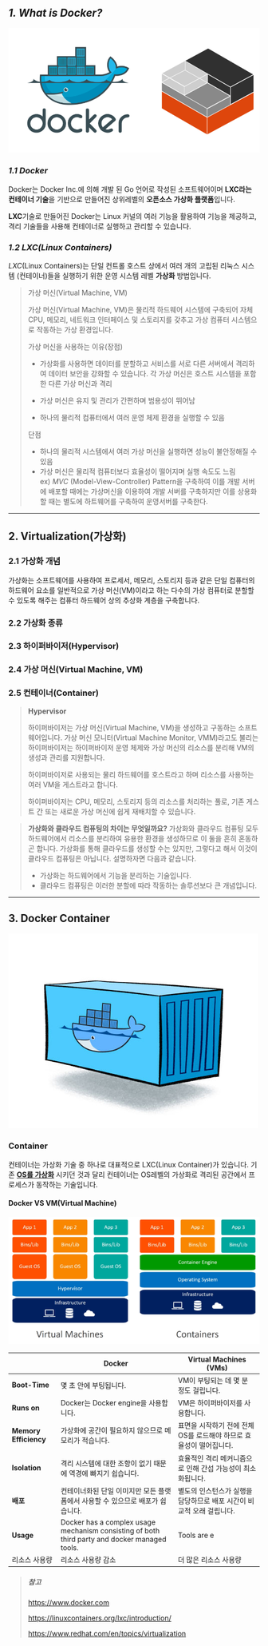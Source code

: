 ## *1. What is Docker?*

![Docker](./image/docker_lxc.png)

### *1.1 Docker*

Docker는 Docker Inc.에 의해 개발 된 Go 언어로 작성된 소프트웨어이며  **LXC라는 컨테이너 기술**을 기반으로 만들어진 상위레벨의 **오픈소스 가상화 플랫폼**입니다. 

**LXC**기술로 만들어진 Docker는 Linux 커널의 여러 기능을 활용하여 기능을 제공하고, 격리 기술들을 사용해 컨테이너로 실행하고 관리할 수 있습니다.

### *1.2 LXC(Linux Containers)*

*LXC*(Linux Containers)는 단일 컨트롤 호스트 상에서 여러 개의 고립된 리눅스 시스템 (컨테이너)들을 실행하기 위한 운영 시스템 레벨 **가상화** 방법입니다.

> 가상 머신(Virtual Machine, VM)
>
> 가상 머신(Virtual Machine, VM)은 물리적 하드웨어 시스템에 구축되어 자체 CPU, 메모리, 네트워크 인터페이스 및 스토리지를 갖추고 가상 컴퓨터 시스템으로 작동하는 가상 환경입니다.
>
> 가상 머신을 사용하는 이유(장점)
>
> - 가상화를 사용하면 데이터를 분할하고 서비스를 서로 다른 서버에서 격리하여 데이터 보안을 강화할 수 있습니다. 각 가상 머신은 호스트 시스템을 포함한 다른 가상 머신과 격리
>
> - 가상 머신은 유지 및 관리가 간편하며 범용성이 뛰어남
> - 하나의 물리적 컴퓨터에서 여러 운영 체제 환경을 실행할 수 있음
>
> 단점
>
> - 하나의 물리적 시스템에서 여러 가상 머신을 실행하면 성능이 불안정해질 수 있음
> - 가상 머신은 물리적 컴퓨터보다 효율성이 떨어지며 실행 속도도 느림 <br/>
>   ex)  *MVC* (Model-View-Controller) Pattern을 구축하여 이를 개발 서버에 배포할 때에는 가상머신을 이용하여 개발 서버를 구축하지만 이를 상용화할 때는 별도에 하트웨어를 구축하여 운영서버를 구축한다.

---



## 2. Virtualization(가상화)

### 2.1 가상화 개념

가상화는 소프트웨어를 사용하여 프로세서, 메모리, 스토리지 등과 같은 단일 컴퓨터의 하드웨어 요소를 일반적으로 가상 머신(VM)이라고 하는 다수의 가상 컴퓨터로 분할할 수 있도록 해주는 컴퓨터 하드웨어 상의 추상화 계층을 구축합니다.


### 2.2 가상화 종류

### 2.3 하이퍼바이저(Hypervisor)

### 2.4 가상 머신(Virtual Machine, VM)

### 2.5 컨테이너(Container)



> **Hypervisor**
>
> 하이퍼바이저는 가상 머신(Virtual Machine, VM)을 생성하고 구동하는 소프트웨어입니다. 가상 머신 모니터(Virtual Machine Monitor, VMM)라고도 불리는 하이퍼바이저는 하이퍼바이저 운영 체제와 가상 머신의 리소스를 분리해 VM의 생성과 관리를 지원합니다.
>
> 하이퍼바이저로 사용되는 물리 하드웨어를 호스트라고 하며 리소스를 사용하는 여러 VM을 게스트라고 합니다.
>
> 하이퍼바이저는 CPU, 메모리, 스토리지 등의 리소스를 처리하는 풀로, 기존 게스트 간 또는 새로운 가상 머신에 쉽게 재배치할 수 있습니다.

> **가상화와 클라우드 컴퓨팅의 차이는 무엇일까요?**
> 가상화와 클라우드 컴퓨팅 모두 하드웨어에서 리소스를 분리하여 유용한 환경을 생성하므로 이 둘을 흔히 혼동하곤 합니다. 가상화를 통해 클라우드를 생성할 수는 있지만, 그렇다고 해서 이것이 클라우드 컴퓨팅은 아닙니다. 설명하자면 다음과 같습니다.
>
> - 가상화는 하드웨어에서 기능을 분리하는 기술입니다.
> - 클라우드 컴퓨팅은 이러한 분할에 따라 작동하는 솔루션보다 큰 개념입니다.

---



## 3. Docker Container

![Docker](./image/container.png)

### Container

컨테이너는 가상화 기술 중 하나로 대표적으로 LXC(Linux Container)가 있습니다. 기존 **<u>OS를 가상화</u>** 시키던 것과 달리 컨테이너는 OS레벨의 가상화로 격리된 공간에서 프로세스가 동작하는 기술입니다.

#### Docker VS VM(Virtual Machine)

![Docker](./image/vm.png)



|                       | Docker                                                       | Virtual Machines (VMs)                                       |
| --------------------- | ------------------------------------------------------------ | ------------------------------------------------------------ |
| **Boot-Time**         | 몇 초 안에 부팅됩니다.                                       | VM이 부팅되는 데 몇 분 정도 걸립니다.                        |
| **Runs on**           | Docker는 Docker engine을 사용합니다.                         | VM은 하이퍼바이저를 사용합니다.                              |
| **Memory Efficiency** | 가상화에 공간이 필요하지 않으므로 메모리가 적습니다.         | 표면을 시작하기 전에 전체 OS를 로드해야 하므로 효율성이 떨어집니다. |
| **Isolation**         | 격리 시스템에 대한 조항이 없기 때문에 역경에 빠지기 쉽습니다. | 효율적인 격리 메커니즘으로 인해 간섭 가능성이 최소화됩니다.  |
| **배포**              | 컨테이너화된 단일 이미지만 모든 플랫폼에서 사용할 수 있으므로 배포가 쉽습니다. | 별도의 인스턴스가 실행을 담당하므로 배포 시간이 비교적 오래 걸립니다. |
| **Usage**             | Docker has a complex usage mechanism consisting of both third party and docker managed tools. | Tools are e                                                  |
| 리소스 사용량         | 리소스 사용량 감소                                           | 더 많은 리소스 사용량                                        |



> ##### 참고
>
> https://www.docker.com
>
> https://linuxcontainers.org/lxc/introduction/
>
> https://www.redhat.com/en/topics/virtualization